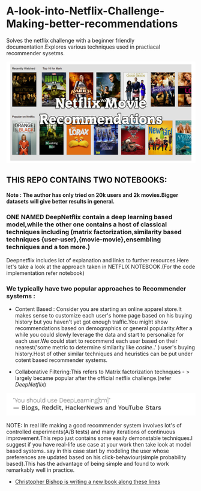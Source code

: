 # A-look-into-Netflix-Challenge-Making-better-recommendations
Solves the netflix challenge with a beginner friendly documentation.Explores various techniques used in practiacal recommender sysetms.


![netflix](https://github.com/vin136/A-look-into-Netflix-Challenge-Making-better-recommendations/blob/master/netflix.png)
## THIS REPO CONTAINS  TWO NOTEBOOKS:


####  Note : The author has only tried on 20k users and 2k movies.Bigger datasets will give better results in general.

### ONE NAMED DeepNetflix contain a deep learning based model,while the other one contains a host of classical techniques including (matrix factorization,similarity based techniques {user-user},{movie-movie},ensembling techniques and a ton more.)


Deepnetflix includes lot of explanation and links to further resources.Here let's take a look at the approach taken in NETFLIX NOTEBOOK.(For the code implementation refer notebook)

### We typically have two popular approaches to Recommender systems :


* Content Based : Consider you are starting an online apparel store.It makes sense to customize each user's home page based on his buying history but you haven't yet got enough traffic.You might show recommendations based on demographics or general popularity.After a while you could slowly leverage the data and start to personalize for each user.We could start to recommend each user based on their nearest('some metric to determine similarity like *cosine*..' ) user's buying history.Host of other similar techniques and heuristics can be put under cotent based recommender systems.


* Collaborative Filtering:This refers to Matrix factorization technques  - > largely became popular after the official netflix challenge.(refer *DeepNetflix*)



![whyntDL](https://github.com/vin136/A-look-into-Netflix-Challenge-Making-better-recommendations/blob/master/whyntDL.png)


NOTE:
In real life making a good recommender system involves lot's of controlled experiments(A/B tests) and many iterations of continuous improvement.This repo just contains some easily demonstable techniques.I suggest if you have real-life use case at your work then take look at model based systems..say in this case  start by modeling the user whose preferences are updated based on his click-behaviour(simple probability based).This has the advantage of being simple and found to work remarkably well in practice.

* [Christopher Bishop is writing a new book along these lines](http://mbmlbook.com/)




